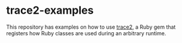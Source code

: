 # trace2-examples

This repository has examples on how to use [trace2](https://github.com/rmuntani/trace2),
a Ruby gem that registers how Ruby classes are used during an arbitrary runtime.

